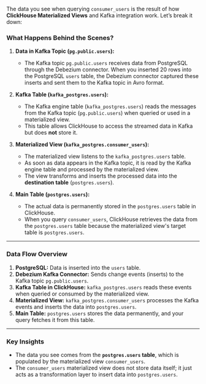 The data you see when querying `consumer_users` is the result of how **ClickHouse Materialized Views** and Kafka
integration work. Let’s break it down:

### **What Happens Behind the Scenes?**

1. **Data in Kafka Topic (`pg.public.users`):**
    - The Kafka topic `pg.public.users` receives data from PostgreSQL through the Debezium connector. When you inserted
      20 rows into the PostgreSQL `users` table, the Debezium connector captured these inserts and sent them to the
      Kafka topic in Avro format.

2. **Kafka Table (`kafka_postgres.users`):**
    - The Kafka engine table (`kafka_postgres.users`) reads the messages from the Kafka topic (`pg.public.users`) when
      queried or used in a materialized view.
    - This table allows ClickHouse to access the streamed data in Kafka but does **not** store it.

3. **Materialized View (`kafka_postgres.consumer_users`):**
    - The materialized view listens to the `kafka_postgres.users` table.
    - As soon as data appears in the Kafka topic, it is read by the Kafka engine table and processed by the materialized
      view.
    - The view transforms and inserts the processed data into the **destination table** (`postgres.users`).

4. **Main Table (`postgres.users`):**
    - The actual data is permanently stored in the `postgres.users` table in ClickHouse.
    - When you query `consumer_users`, ClickHouse retrieves the data from the `postgres.users` table because the
      materialized view's target table is `postgres.users`.

---

### **Data Flow Overview**

1. **PostgreSQL:** Data is inserted into the `users` table.
2. **Debezium Kafka Connector:** Sends change events (inserts) to the Kafka topic `pg.public.users`.
3. **Kafka Table in ClickHouse:** `kafka_postgres.users` reads these events when queried or consumed by the materialized
   view.
4. **Materialized View:** `kafka_postgres.consumer_users` processes the Kafka events and inserts the data into
   `postgres.users`.
5. **Main Table:** `postgres.users` stores the data permanently, and your query fetches it from this table.

---

### **Key Insights**

- The data you see comes from the **`postgres.users` table**, which is populated by the materialized view
  `consumer_users`.
- The `consumer_users` materialized view does not store data itself; it just acts as a transformation layer to insert
  data into `postgres.users`.